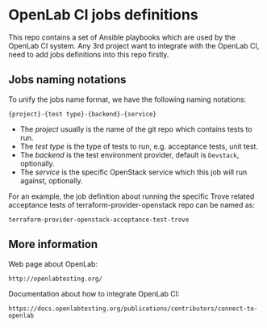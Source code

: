 OpenLab CI jobs definitions
===========================

This repo contains a set of Ansible playbooks which are used by the OpenLab CI
system. Any 3rd project want to integrate with the OpenLab CI, need to add
jobs definitions into this repo firstly.

Jobs naming notations
---------------------
To unify the jobs name format, we have the following naming notations:

    {project}-{test type}-{backend}-{service}

- The *project* usually is the name of the git repo which contains tests to run.
- The *test type* is the type of tests to run, e.g. acceptance tests, unit test.
- The *backend* is the test environment provider, default is `Devstack`, optionally.
- The *service* is the specific OpenStack service which this job will run against,
  optionally.

For an example, the job definition about running the specific Trove related
acceptance tests of terraform-provider-openstack repo can be named as:

    terraform-provider-openstack-acceptance-test-trove

More information
----------------
Web page about OpenLab:

    http://openlabtesting.org/

Documentation about how to integrate OpenLab CI:

    https://docs.openlabtesting.org/publications/contributors/connect-to-openlab
